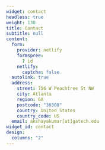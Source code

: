 ```yaml
---
widget: contact
headless: true
weight: 130
title: Contact
subtitle: null
content:
  form:
    provider: netlify
    formspree:
      ? id
    netlify:
      captcha: false
  autolink: true
  address:
    street: 756 W Peachtree St NW
    city: Atlanta
    region: GA
    postcode: "30308"
    country: United States
    country_code: US
  email: akshayakumar[at]gatech.edu
widget_id: contact
design:
  columns: "2"
---
```

